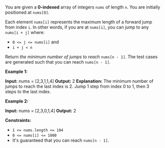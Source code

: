 You are given a **0-indexed** array of integers `nums` of length `n`. You are initially positioned at `nums[0]`.

Each element `nums[i]` represents the maximum length of a forward jump from index `i`. In other words, if you are at `nums[i]`, you can jump to any `nums[i + j]` where:

*   `0 <= j <= nums[i]` and
*   `i + j < n`

Return _the minimum number of jumps to reach_ `nums[n - 1]`. The test cases are generated such that you can reach `nums[n - 1]`.

**Example 1:**

**Input:** nums = \[2,3,1,1,4\]
**Output:** 2
**Explanation:** The minimum number of jumps to reach the last index is 2. Jump 1 step from index 0 to 1, then 3 steps to the last index.

**Example 2:**

**Input:** nums = \[2,3,0,1,4\]
**Output:** 2

**Constraints:**

*   `1 <= nums.length <= 104`
*   `0 <= nums[i] <= 1000`
*   It's guaranteed that you can reach `nums[n - 1]`.